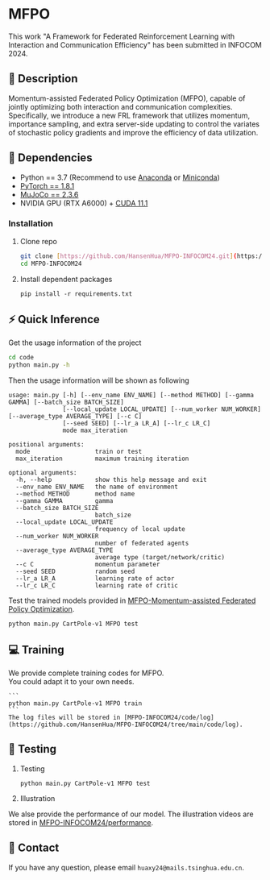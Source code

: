 # MFPO
This work "A Framework for Federated Reinforcement Learning with Interaction and Communication Efficiency" has been submitted in INFOCOM 2024.
## :page_facing_up: Description
Momentum-assisted Federated Policy Optimization (MFPO), capable of jointly optimizing both interaction and communication complexities. Specifically, we introduce a new FRL framework that utilizes momentum, importance sampling, and extra server-side updating to control the variates of stochastic policy gradients and improve the efficiency of data utilization.
## :wrench: Dependencies
- Python == 3.7 (Recommend to use [Anaconda](https://www.anaconda.com/download/#linux) or [Miniconda](https://docs.conda.io/en/latest/miniconda.html))
- [PyTorch == 1.8.1](https://pytorch.org/)
- [MuJoCo == 2.3.6](http://www.mujoco.org) 
- NVIDIA GPU (RTX A6000) + [CUDA 11.1](https://developer.nvidia.com/cuda-downloads)
### Installation
1. Clone repo
    ```bash
    git clone [https://github.com/HansenHua/MFPO-INFOCOM24.git](https://github.com/HansenHua/MFPO-INFOCOM24.git)
    cd MFPO-INFOCOM24
    ```
2. Install dependent packages
    ```
    pip install -r requirements.txt
    ```
## :zap: Quick Inference

Get the usage information of the project
```bash
cd code
python main.py -h
```
Then the usage information will be shown as following
```
usage: main.py [-h] [--env_name ENV_NAME] [--method METHOD] [--gamma GAMMA] [--batch_size BATCH_SIZE]
               [--local_update LOCAL_UPDATE] [--num_worker NUM_WORKER] [--average_type AVERAGE_TYPE] [--c C]
               [--seed SEED] [--lr_a LR_A] [--lr_c LR_C]
               mode max_iteration

positional arguments:
  mode                  train or test
  max_iteration         maximum training iteration

optional arguments:
  -h, --help            show this help message and exit
  --env_name ENV_NAME   the name of environment
  --method METHOD       method name
  --gamma GAMMA         gamma
  --batch_size BATCH_SIZE
                        batch_size
  --local_update LOCAL_UPDATE
                        frequency of local update
  --num_worker NUM_WORKER
                        number of federated agents
  --average_type AVERAGE_TYPE
                        average type (target/network/critic)
  --c C                 momentum parameter
  --seed SEED           random seed
  --lr_a LR_A           learning rate of actor
  --lr_c LR_C           learning rate of critic
```
Test the trained models provided in [MFPO-Momentum-assisted Federated Policy Optimization](https://github.com/HansenHua/MFPO-INFOCOM24/tree/main/log).
```
python main.py CartPole-v1 MFPO test
```
## :computer: Training

We provide complete training codes for MFPO.<br>
You could adapt it to your own needs.

	```
    python main.py CartPole-v1 MFPO train
	```
	The log files will be stored in [MFPO-INFOCOM24/code/log](https://github.com/HansenHua/MFPO-INFOCOM24/tree/main/code/log).
## :checkered_flag: Testing
1. Testing
	```
	python main.py CartPole-v1 MFPO test
	```
2. Illustration

We alse provide the performance of our model. The illustration videos are stored in [MFPO-INFOCOM24/performance](https://github.com/HansenHua/MFPO-INFOCOM24/tree/main/performance).

## :e-mail: Contact

If you have any question, please email `huaxy24@mails.tsinghua.edu.cn`.
